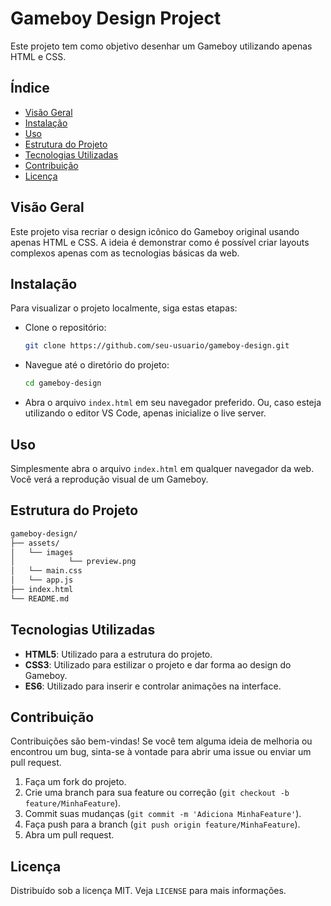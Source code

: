 # Gameboy Design Project

Este projeto tem como objetivo desenhar um Gameboy utilizando apenas HTML e CSS.

## Índice

- [Visão Geral](#visão-geral)
- [Instalação](#instalação)
- [Uso](#uso)
- [Estrutura do Projeto](#estrutura-do-projeto)
- [Tecnologias Utilizadas](#tecnologias-utilizadas)
- [Contribuição](#contribuição)
- [Licença](#licença)

## Visão Geral

Este projeto visa recriar o design icônico do Gameboy original usando apenas HTML e CSS. A ideia é demonstrar como é possível criar layouts complexos apenas com as tecnologias básicas da web.

## Instalação

Para visualizar o projeto localmente, siga estas etapas:

- Clone o repositório:
  ```sh
  git clone https://github.com/seu-usuario/gameboy-design.git
  ```
- Navegue até o diretório do projeto:
  ```sh
  cd gameboy-design
  ```
- Abra o arquivo `index.html` em seu navegador preferido. Ou, caso esteja utilizando o editor VS Code, apenas inicialize o live server.

## Uso

Simplesmente abra o arquivo `index.html` em qualquer navegador da web. Você verá a reprodução visual de um Gameboy.

## Estrutura do Projeto

```sh
gameboy-design/
├── assets/
│   └── images
│            └── preview.png
│   └── main.css
│   └── app.js
├── index.html
└── README.md
```

## Tecnologias Utilizadas

- **HTML5**: Utilizado para a estrutura do projeto.
- **CSS3**: Utilizado para estilizar o projeto e dar forma ao design do Gameboy.
- **ES6**: Utilizado para inserir e controlar animações na interface.

## Contribuição

Contribuições são bem-vindas! Se você tem alguma ideia de melhoria ou encontrou um bug, sinta-se à vontade para abrir uma issue ou enviar um pull request.

1. Faça um fork do projeto.
2. Crie uma branch para sua feature ou correção (`git checkout -b feature/MinhaFeature`).
3. Commit suas mudanças (`git commit -m 'Adiciona MinhaFeature'`).
4. Faça push para a branch (`git push origin feature/MinhaFeature`).
5. Abra um pull request.

## Licença

Distribuído sob a licença MIT. Veja `LICENSE` para mais informações.
